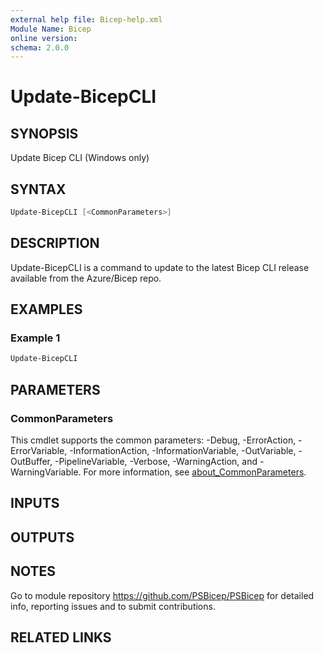 ```yaml
---
external help file: Bicep-help.xml
Module Name: Bicep
online version:
schema: 2.0.0
---
```


# Update-BicepCLI

## SYNOPSIS

Update Bicep CLI (Windows only)

## SYNTAX

```powershell
Update-BicepCLI [<CommonParameters>]
```

## DESCRIPTION

Update-BicepCLI is a command to update to the latest Bicep CLI release available from the Azure/Bicep repo.

## EXAMPLES

### Example 1

```powershell
Update-BicepCLI
```

## PARAMETERS

### CommonParameters

This cmdlet supports the common parameters: -Debug, -ErrorAction, -ErrorVariable, -InformationAction, -InformationVariable, -OutVariable, -OutBuffer, -PipelineVariable, -Verbose, -WarningAction, and -WarningVariable. For more information, see [about_CommonParameters](http://go.microsoft.com/fwlink/?LinkID=113216).

## INPUTS

## OUTPUTS

## NOTES

Go to module repository <https://github.com/PSBicep/PSBicep> for detailed info, reporting issues and to submit contributions.

## RELATED LINKS

